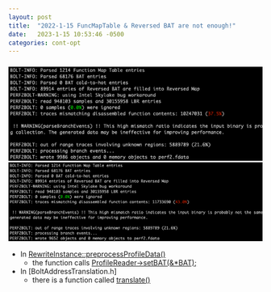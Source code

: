 ```yaml
---
layout: post
title:  "2022-1-15 FuncMapTable & Reversed BAT are not enough!"
date:   2023-1-15 10:53:46 -0500
categories: cont-opt 
---
```

### 
![before](/assets/2023-01-15/before.png)
![after](/assets/2023-01-15/after.png)

- In [RewriteInstance::preprocessProfileData()](https://github.com/upenn-acg/BOLT/blob/main/bolt/lib/Rewrite/RewriteInstance.cpp#L2616) 
    + the function calls [ProfileReader->setBAT(&*BAT);](https://github.com/upenn-acg/BOLT/blob/main/bolt/lib/Rewrite/RewriteInstance.cpp#L2629)
- In [BoltAddressTranslation.h]
    + there is a function called [translate()](https://github.com/upenn-acg/BOLT/blob/main/bolt/include/bolt/Profile/BoltAddressTranslation.h#L95)